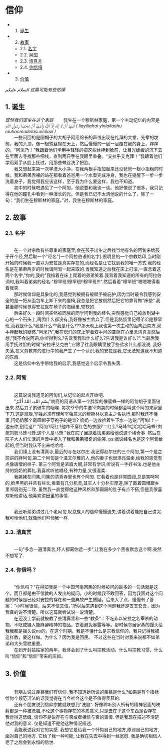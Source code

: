 <h1>信仰</h1> 

* 1. [诞生](#first)
* 2. [故事](#second)
   * 2.1. [名字](#secondPOne)  
   * 2.2. [阿訇](#secondPTwo)
   * 2.3. [清真言](#secondPThree)
   * 2.4. [你信吗](#secondPFour)
* 3. [价值](#third)

*السلام عليكم*
*这篇可能有些枯燥*

## 1.  <a name='first'></a> 诞生
*既然我们诞生在这个家庭*
&emsp;&emsp;我生在一个穆斯林家庭，第一个主动记忆的内容是*أَشْهَدُ أَنْ لَا إِلَٰهَ إِلَّا ٱللَّٰهُ* *وَأَشْهَدُ أَنَّ مُحَمَّدًا رَسُولُ ٱللَّٰهِ* 
/  *liayiliahai yinlailaohu muhanmudelasunlulaxi* / 
<br>&emsp;&emsp;一些闪回的是圆帽子的大胡子阿用绵长的声线出现在礼拜的大堂，先辈的坟前，我的头顶，像一根蛛丝抛在天上，然后慢慢的一层一层覆在我的身上，痒痒的。“阿米乃！”我跟着他们学用手轻轻的把这些丝捧到脸前，让目光缓缓的沉下去在里面去寻找那些细线，直到两只手在我眼里重叠。“安拉乎艾克拜！”我跟着他们学用双手从脸上抚过，用那些蛛丝洗了把脸。 
<br>&emsp;&emsp;我又想起来第一次学洗大小净，在我两根手指加起来还没爸爸一根小指粗的时候。我和弟弟赤裸的站在那看着爸爸用一个水壶完成净身，我也在提醒下一步一步洗着身子，我觉得我应该这样，至于我为什么要这样，我也不知道。
<br>&emsp;&emsp;初中的时候吧遇见了一个阿訇，他说要和我谈一谈。他好像说了很多，我只记得在他的瞳孔中看到一种漫长的光。但是我已记不太清他说的什么了，除了一句：“我们生在穆斯林的家庭。”对，我生在穆斯林的家庭。

## 2.  <a name='second'></a> 故事
### 2.1. <a name='secondPOne'></a> 名字
<br>&emsp;&emsp;在一个对宗教有些尊重的家庭里,会在孩子出生之后找当地有名的阿訇来给孩子开个经,然后取一个"经名"[一个阿拉伯语的名字].很明显的一个宗教烙印,当时刚开始的时候我一直以为安拉是真实存在的,而经名是让它找到我的唯一方式.我的经名是在弟弟两岁的时候请阿訇一起来取的.当我知道之后我在床上打滚,一直念着这两个名字,"你的,我的"我指着在床上爬着的弟弟笑着.我背着我知道的所有的阿拉伯词句,我叫着弟弟的经名:"穆罕班!穆罕班!!穆罕班!!!".然后看着"穆罕班"嗯嗯嗯得看着我笑.
<br>&emsp;&emsp;那时候信仰是具象化的,我感觉到被拥有被赋予被庇护,因为当时最令我感到安全的是一把从面包车上卸下来的座椅,我总是把它放倒然后把它的靠背做"床垫".我甚至那时候觉得安拉就在椅子的海绵里,软软的.
<br>&emsp;&emsp;后来好久一段时间突然被同族的同学问到我的经名,突然感觉自己被放到湖中心的一个石头上,周围什么都没有,我好像被主舍弃了.但是我脑袋里记得弟弟是穆罕班,而我是什么?我是什么??我是什么???那天晚上我也第一次主动的面向西南方,双手捧起我的疑惑."阿米乃",我在熄灯的床上望着双手间的空隙在心里念清真言然后想,"我不会说阿语,你听得到么?告诉我我叫什么好么?告诉我是谁好么?".当最后我用手抚过脸的时候"安拉呼艾克白",它除了往我眼睛里放了些盐水什么都没说. 我好失落,在义务教育的进行中的我产生了一个认识,我的安拉是我,它无法知道我不知道的东西.
<br>&emsp;&emsp;这是信仰中名字带给我的启示,我感觉这个启示令我失落.

### 2.2. <a name='secondPTwo'></a> 阿訇
<br>&emsp;&emsp;这篇说说我遇见的阿訇们,从记忆的起点开始吧.
<br>&emsp;&emsp;"بِسْمِ اللهِ، اللهُ أَكْبَرُ"响亮的阿语从第一个胖胖的像蜜蜂一样的阿訇胡子里面钻出来.然后刀子割破牛的咽喉. 每次爷爷的牛要宰肉卖的时候都会叫这个阿訇来家里下刀,这是规矩,宰牲必须有理解宰牲意义的穆斯林以真主之名执行.那时我还不懂事,问奶奶那个戴圆帽子穿袍子的是谁? 奶奶一边收拾着牛下水一边说:"阿訇!上一边去你,别给这!"  "阿訇?阿红?他咋不穿红色的衣服?二红么?马峰?哈哈哈哈马蜂?刘航刘航马蜂马蜂,这个人是马蜂."我在院子里跑着找弟弟给他说这个稀奇事. 然后在院子大人们忙活的声音中掺入了我和弟弟猎奇的偷笑. ps:据说经名也是这个阿訇给起的,但当时我认不出来哈哈哈.
<br>&emsp;&emsp;我们镇上没有清真寺,最近的寺在赵尔庄.我记得赵尔庄的三个阿訇,第一个是之前讲的胖阿訇,第二个阿訇是个温文尔雅的人,他的妻子也很漂亮温柔,给我的感觉有点像唐僧的样子. 第三个阿訇是浓眉大眼,非常有学识,听说有一手好书法.也是他主持的奶奶的葬礼.我喜欢听他唱经,有种力量,又很温柔.
<br>&emsp;&emsp;我姥姥在闫集,闫集的清真寺里也有个阿訇. 它看着也是非常圆润,总是笑呵呵的,脸黑黑的并且有些长,看着有几分机灵,其实人十分朴实厚道,除了戴着圆帽跟乡里邻居别无二致. 虽然我一直觉得他这种风格和那圆圆的肚子有点不搭,但是我很喜欢听他讲话,他喜欢讲田里的事情.

<br>&emsp;&emsp;我还听弟弟讲过几个老阿訇,叹息族人的信仰慢慢遗失,讲着讲着能把自己讲哭. 我可怜他们,就像他们可怜我一样.

### 2.3. <a name='secondPThree'></a> 清真言
<br>&emsp;&emsp;一句"多念一遍清真言,坏人都离你远一步",让我在多少个黑夜默念这个啊.突然不想写了.

### 2.4. <a name='secondPFour'></a> 你信吗？
<br>&emsp;&emsp;"你信吗？"在得知我是一个中国河南回民的时候被问的最多的一句话就是这个。而且都是由不信教的人发出的疑问。小的时候我不敢回答，因为我面对这个问题的时候是已经对安拉的存在和一些典故产生质疑。后来大了点，慢慢有了答案：“小时候很信，后来不信又信。”所以后来遇到这个问题我还是支支吾吾，因为我真的说不清楚。所以这篇就尝试说一说清楚。
<br>&emsp;&emsp;在还没上学前就被教了些清真言和一些“教条”：不吃非以安拉之名宰杀的动物，不吃或摄入能麻醉精神的物品，衣着避免暴露等等。那时候邻居家蒸的馒头给我我都是摇头说no的。在这个时期，我是不懂什么是宗教信仰的，我只记得我被这样教，要这样做。为什么？因为我是回民。 不过这些在当时对我来说都不如弟弟和大头雪糕重要。
<br>&emsp;&emsp;在到开封姑姑家的两年，我体会到了什么叫宗教活动，什么叫宗教习惯，什么叫“信仰”和“信仰”带来的压抑。




## 3. <a name='third'></a>价值

<br>&emsp;&emsp;有朋友说过羡慕我们有信仰. 我不知道她所说的羡慕是什么?如果是有个指标给你个规范活法的话我觉得在当今社会这个是不值得羡慕的. 
<br>&emsp;&emsp;还有个朋友说到信仰宗教就联想到"洗脑". 好像聆听别人所有的精神层面的映射都是一种被洗脑,不论这个事物存在的本质意义,只是去在乎这个东西是否存在.  我觉得这低级, 信仰不是说存在与否或者相信与否的事情. 但是我现在描述不清楚他对我的意义. 仅是知道不是他这种情况描述.
<br>&emsp;&emsp;我能表述我对它的实感. 我想它是给我一个忏悔自己的地方,原谅自己的地方,面对自己的地方. 它给了我一种可能, 让我在失去中得到一丝宽慰. 我是确切相信人老了之后会到永恒的后世. 